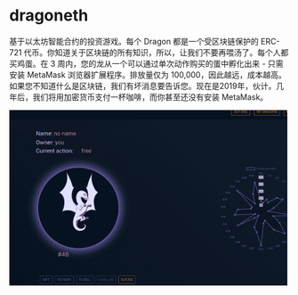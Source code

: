# dragoneth

基于以太坊智能合约的投资游戏。每个 Dragon 都是一个受区块链保护的 ERC-721 代币。你知道关于区块链的所有知识，所以，让我们不要再喂汤了。每个人都买鸡蛋。在 3 周内，您的龙从一个可以通过单次动作购买的蛋中孵化出来 - 只需安装 MetaMask 浏览器扩展程序。排放量仅为 100,000，因此越远，成本越高。如果您不知道什么是区块链，我们有坏消息要告诉您。现在是2019年，伙计。几年后，我们将用加密货币支付一杯咖啡，而你甚至还没有安装 MetaMask。

![dragoneth-games-eth-image3-500x315_a4e52b1db313481ec56f6e990578c478](dragoneth-games-eth-image3-500x315_a4e52b1db313481ec56f6e990578c478.png)


